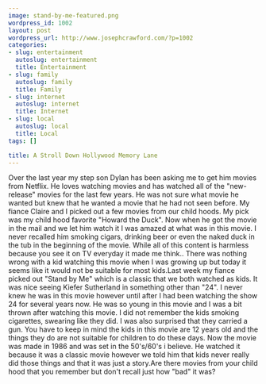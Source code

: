 ```yaml
--- 
image: stand-by-me-featured.png
wordpress_id: 1002
layout: post
wordpress_url: http://www.josephcrawford.com/?p=1002
categories: 
- slug: entertainment
  autoslug: entertainment
  title: Entertainment
- slug: family
  autoslug: family
  title: Family
- slug: internet
  autoslug: internet
  title: Internet
- slug: local
  autoslug: local
  title: Local
tags: []

title: A Stroll Down Hollywood Memory Lane
---
```

Over the last year my step son Dylan has been asking me to get him movies from Netflix.  He loves watching movies and has watched all of the "new-release" movies for the last few years.  He was not sure what movie he wanted but knew that he wanted a movie that he had not seen before.  My fiance Claire and I picked out a few movies from our child hoods.  My pick was my child hood favorite "Howard the Duck".  Now when he got the movie in the mail and we let him watch it I was amazed at what was in this movie.  I never recalled him smoking cigars, drinking beer or even the naked duck in the tub in the beginning of the movie.  While all of this content is harmless because you see it on TV everyday it made me think..  There was nothing wrong with a kid watching this movie when I was growing up but today it seems like it would not be suitable for most kids.Last week my fiance picked out "Stand by Me"  which is a classic that we both watched as kids.  It was nice seeing Kiefer Sutherland in something other than "24".  I never knew he was in this movie however until after I had been watching the show 24 for several years now.  He was so young in this movie and I was a bit thrown after watching this movie.  I did not remember the kids smoking cigarettes, swearing like they did.  I was also surprised that they carried a gun.  You have to keep in mind the kids in this movie are 12 years old and the things they do are not suitable for children to do these days.  Now the movie was made in 1986 and was set in the 50's/60's i believe.  He watched it because it was a classic movie however we told him that kids never really did those things and that it was just a story.Are there movies from your child hood that you remember but don't recall just how "bad" it was?
